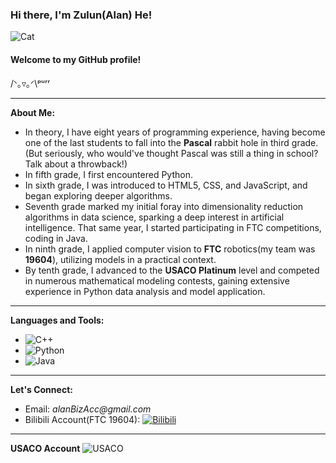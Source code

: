 ### Hi there, I'm Zulun(Alan) He! 
![Cat](https://media.tenor.com/cuL2ZbSd_sAAAAAd/nachoneko.gif)
#### Welcome to my GitHub profile!

/ᐠ｡▿｡ᐟ\ᵖᵘʳʳ

---

**About Me:**

- In theory, I have eight years of programming experience, having become one of the last students to fall into the **Pascal** rabbit hole in third grade. (But seriously, who would've thought Pascal was still a thing in school? Talk about a throwback!)
- In fifth grade, I first encountered Python.
- In sixth grade, I was introduced to HTML5, CSS, and JavaScript, and began exploring deeper algorithms.
- Seventh grade marked my initial foray into dimensionality reduction algorithms in data science, sparking a deep interest in artificial intelligence. That same year, I started participating in FTC competitions, coding in Java.
- In ninth grade, I applied computer vision to **FTC** robotics(my team was **19604**), utilizing models in a practical context.
- By tenth grade, I advanced to the **USACO Platinum** level and competed in numerous mathematical modeling contests, gaining extensive experience in Python data analysis and model application.

---

**Languages and Tools:**

-  ![C++](https://img.shields.io/badge/-C%2B%2B-00599C?style=flat-square&logo=c%2B%2B)
-  ![Python](https://img.shields.io/badge/-Python-black?style=flat-square&logo=python)
-  ![Java](https://img.shields.io/badge/-Java-007396?style=flat-square&logo=java)

---

[//]: # ()
[//]: # (**My GitHub Stats:**)

[//]: # ()
[//]: # (<!-- ![Your GitHub Stats]&#40;https://github-readme-stats.vercel.app/api?username=yourusername&show_icons=true&#41; -->)

[//]: # ()
[//]: # (---)

**Let's Connect:**

- Email: _alanBizAcc@gmail.com_
- Bilibili Account(FTC 19604): [![Bilibili](https://img.shields.io/badge/-Bilibili-00A1D6?style=flat-square&logo=bilibili&logoColor=white)](https://space.bilibili.com/2122417636?spm_id_from=333.337.search-card.all.click)

---
**USACO Account**
![USACO](https://github.com/Cometgerms/Cometgerms/assets/115977928/23ad7b60-903b-496e-a4d9-53dd038d3cad)

